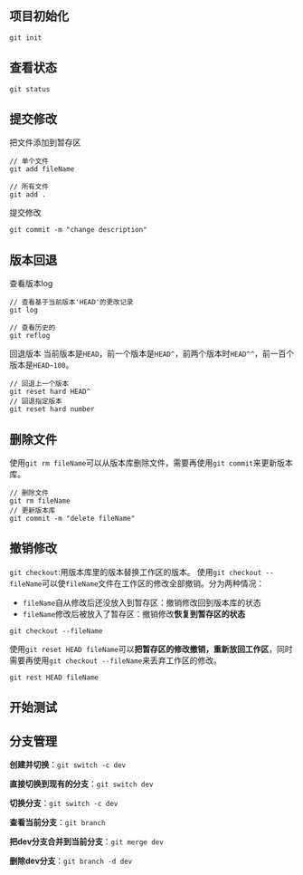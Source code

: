 ## 项目初始化
```git
git init
```
## 查看状态
```bush
git status
```
## 提交修改
把文件添加到暂存区
```bush
// 单个文件
git add fileName

// 所有文件
git add .
```
提交修改
```bush
git commit -m "change description"
```
## 版本回退
查看版本log
```
// 查看基于当前版本'HEAD'的更改记录
git log

// 查看历史的
git reflog
```
回退版本
当前版本是`HEAD`，前一个版本是`HEAD^`，前两个版本时`HEAD^^`，前一百个版本是`HEAD~100`。
```bush
// 回退上一个版本
git reset hard HEAD^
// 回退指定版本
git reset hard number
```
## 删除文件
使用`git rm fileName`可以从版本库删除文件，需要再使用`git commit`来更新版本库。
```bush
// 删除文件
git rm fileName
// 更新版本库
git commit -m "delete fileName"
```
## 撤销修改
`git checkout`:用版本库里的版本替换工作区的版本。
使用`git checkout --fileName`可以使`fileName`文件在工作区的修改全部撤销。分为两种情况：
- `fileName`自从修改后还没放入到暂存区：撤销修改回到版本库的状态
- `fileName`修改后被放入了暂存区：撤销修改**恢复到暂存区的状态**
```bush
git checkout --fileName
```
使用`git reset HEAD fileName`可以**把暂存区的修改撤销，重新放回工作区**，同时需要再使用`git checkout --fileName`来丢弃工作区的修改。
```bush
git rest HEAD fileName
```
## 开始测试
## 分支管理
**创建并切换**：`git switch -c dev`

**直接切换到现有的分支**：`git switch dev`

**切换分支**：`git switch -c dev`

**查看当前分支**：`git branch`

**把dev分支合并到当前分支**：`git merge dev`

**删除dev分支**：`git branch -d dev`

